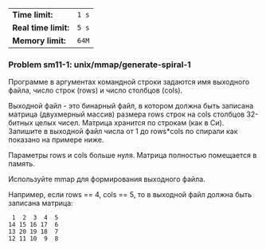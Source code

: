 |                      |       |
|----------------------|-------|
| **Time limit:**      | `1 s` |
| **Real time limit:** | `5 s` |
| **Memory limit:**    | `64M` |


### Problem sm11-1: unix/mmap/generate-spiral-1

Программе в аргументах командной строки задаются имя выходного файла, число строк (rows) и число
столбцов (cols).

Выходной файл - это бинарный файл, в котором должна быть записана матрица (двухмерный массив)
размера rows строк на cols столбцов 32-битных целых чисел. Матрица хранится по строкам (как в Си).
Запишите в выходной файл числа от 1 до rows*cols по спирали как показано на примере ниже.

Параметры rows и cols больше нуля. Матрица полностью помещается в память.

Используйте mmap для формирования выходного файла.

Например, если rows == 4, cols == 5, то в выходной файл должна быть записана матрица:

    
    
     1  2  3  4  5
    14 15 16 17  6
    13 20 19 18  7
    12 11 10  9  8


